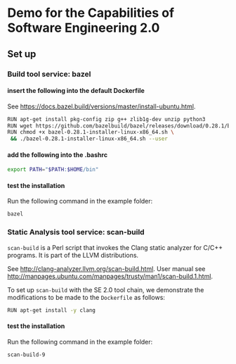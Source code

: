 # Demo for the Capabilities of Software Engineering 2.0

## Set up

### Build tool service: bazel

#### insert the following into the default Dockerfile
See https://docs.bazel.build/versions/master/install-ubuntu.html.

```bash
RUN apt-get install pkg-config zip g++ zlib1g-dev unzip python3
RUN wget https://github.com/bazelbuild/bazel/releases/download/0.28.1/bazel-0.28.1-installer-linux-x86_64.sh
RUN chmod +x bazel-0.28.1-installer-linux-x86_64.sh \
 && ./bazel-0.28.1-installer-linux-x86_64.sh --user
```
#### add the following into the .bashrc
```bash
export PATH="$PATH:$HOME/bin"
```

#### test the installation
Run the following command in the example folder:
```bash
bazel
```

### Static Analysis tool service: scan-build

`scan-build` is a Perl script that invokes the Clang static analyzer for C/C++ programs.
It is part of the LLVM distributions.

See http://clang-analyzer.llvm.org/scan-build.html. User manual see http://manpages.ubuntu.com/manpages/trusty/man1/scan-build.1.html.

To set up `scan-build` with the SE 2.0 tool chain, we demonstrate the modifications to be made to the `Dockerfile` as follows:

```bash
RUN apt-get install -y clang
```

#### test the installation
Run the following command in the example folder:
```bash
scan-build-9
```
